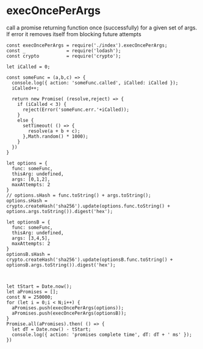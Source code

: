 execOncePerArgs
===

call a promise returning function once (successfully) for a given set of args. If error it removes itself from blocking future attempts

    const execOncePerArgs = require('./index').execOncePerArgs;
    const _               = require('lodash');
    const crypto          = require('crypto');

    let iCalled = 0;

    const someFunc = (a,b,c) => {
      console.log({ action: 'someFunc.called', iCalled: iCalled });
      iCalled++;

      return new Promise( (resolve,reject) => {
        if (iCalled < 3) {
          reject(Error('someFunc.err.'+iCalled));
        }
        else {
          setTimeout( () => {
            resolve(a + b + c);
          },Math.random() * 1000);        
        }
      })
    }

    let options = {
      func: someFunc,
      thisArg: undefined,
      args: [0,1,2],
      maxAttempts: 2
    }
    // options.sHash = func.toString() + args.toString();  
    options.sHash = crypto.createHash('sha256').update(options.func.toString() + options.args.toString()).digest('hex');

    let optionsB = {
      func: someFunc,
      thisArg: undefined,
      args: [3,4,5],
      maxAttempts: 2
    }
    optionsB.sHash = crypto.createHash('sha256').update(optionsB.func.toString() + optionsB.args.toString()).digest('hex');



    let tStart = Date.now();
    let aPromises = [];
    const N = 250000;
    for (let i = 0;i < N;i++) {
      aPromises.push(execOncePerArgs(options));  
      aPromises.push(execOncePerArgs(optionsB));  
    }
    Promise.all(aPromises).then( () => {
      let dT = Date.now() - tStart;
      console.log({ action: 'promises complete time', dT: dT + ' ms' });
    })

